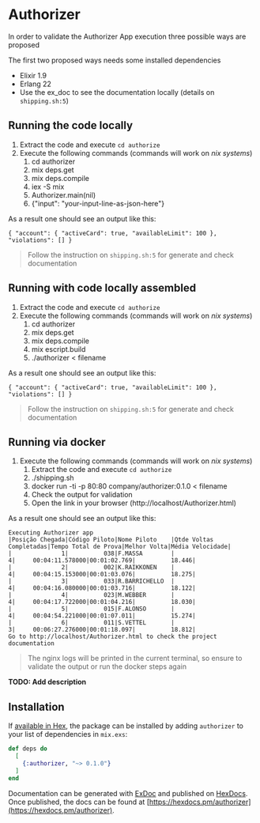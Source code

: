 # Authorizer

In order to validate the Authorizer App execution three possible ways are proposed

The first two proposed ways needs some installed dependencies
* Elixir 1.9
* Erlang 22
* Use the ex_doc to see the documentation locally (details on `shipping.sh:5`)

## Running the code locally

1. Extract the code and execute `cd authorize`
1. Execute the following commands (commands will work on *nix systems*)
    1. cd authorizer
    1. mix deps.get
    1. mix deps.compile
    1. iex -S mix
    1. Authorizer.main(nil)
    1. {"input": "your-input-line-as-json-here"}

As a result one should see an output like this:

```
{ "account": { "activeCard": true, "availableLimit": 100 }, "violations": [] }
```

> Follow the instruction on `shipping.sh:5` for generate and check documentation

## Running with code locally assembled

1. Extract the code and execute `cd authorize`
1. Execute the following commands (commands will work on *nix systems*)
    1. cd authorizer
    1. mix deps.get
    1. mix deps.compile
    1. mix escript.build
    1. ./authorizer < filename

As a result one should see an output like this:

```
{ "account": { "activeCard": true, "availableLimit": 100 }, "violations": [] }
```

> Follow the instruction on `shipping.sh:5` for generate and check documentation

## Running via docker

1. Execute the following commands (commands will work on *nix systems*)
    1. Extract the code and execute `cd authorize`
    1. ./shipping.sh 
    1. docker run -ti -p 80:80 company/authorizer:0.1.0 < filename
    1. Check the output for validation
    1. Open the link in your browser (http://localhost/Authorizer.html)

As a result one should see an output like this:

```
Executing Authorizer app
|Posição Chegada|Código Piloto|Nome Piloto    |Qtde Voltas Completadas|Tempo Total de Prova|Melhor Volta|Média Velocidade|
|              1|          038|F.MASSA        |                      4|     00:04:11.578000|00:01:02.769|          18.446|
|              2|          002|K.RAIKKONEN    |                      4|     00:04:15.153000|00:01:03.076|          18.275|
|              3|          033|R.BARRICHELLO  |                      4|     00:04:16.080000|00:01:03.716|          18.122|
|              4|          023|M.WEBBER       |                      4|     00:04:17.722000|00:01:04.216|          18.030|
|              5|          015|F.ALONSO       |                      4|     00:04:54.221000|00:01:07.011|          15.274|
|              6|          011|S.VETTEL       |                      3|     00:06:27.276000|00:01:18.097|          18.812|
Go to http://localhost/Authorizer.html to check the project documentation
```

> The nginx logs will be printed in the current terminal, so ensure to validate the output or run the docker steps again


**TODO: Add description**

## Installation

If [available in Hex](https://hex.pm/docs/publish), the package can be installed
by adding `authorizer` to your list of dependencies in `mix.exs`:

```elixir
def deps do
  [
    {:authorizer, "~> 0.1.0"}
  ]
end
```

Documentation can be generated with [ExDoc](https://github.com/elixir-lang/ex_doc)
and published on [HexDocs](https://hexdocs.pm). Once published, the docs can
be found at [https://hexdocs.pm/authorizer](https://hexdocs.pm/authorizer).

